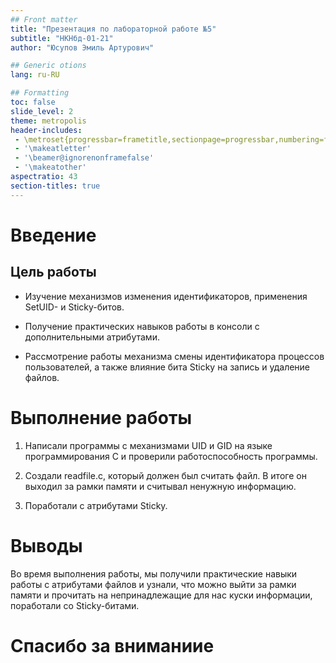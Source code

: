 ```yaml
---
## Front matter
title: "Презентация по лабораторной работе №5"
subtitle: "НКНбд-01-21"
author: "Юсупов Эмиль Артурович"

## Generic otions
lang: ru-RU

## Formatting
toc: false
slide_level: 2
theme: metropolis
header-includes: 
 - \metroset{progressbar=frametitle,sectionpage=progressbar,numbering=fraction}
 - '\makeatletter'
 - '\beamer@ignorenonframefalse'
 - '\makeatother'
aspectratio: 43
section-titles: true
---
```


# Введение

## Цель работы

- Изучение механизмов изменения идентификаторов, применения SetUID- и Sticky-битов. 

- Получение практических навыков работы в консоли с дополнительными атрибутами. 

- Рассмотрение работы механизма смены идентификатора процессов пользователей, а также влияние бита Sticky на запись и удаление файлов.

# Выполнение работы

1. Написали программы с механизмами UID и GID на языке программирования C и проверили работоспособность программы.

2. Создали readfile.c, который должен был считать файл. В итоге он выходил за рамки памяти и считывал ненужную информацию.

3. Поработали с атрибутами Sticky.

# Выводы

Во время выполнения работы, мы получили практические навыки работы с атрибутами файлов и узнали, что можно выйти за рамки памяти и прочитать на непринадлежащие для нас куски информации, поработали со Sticky-битами.

# Спасибо за вниманиие